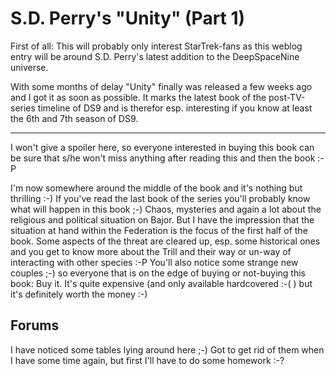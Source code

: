 # S.D. Perry's "Unity" (Part 1)

First of all: This will probably only interest StarTrek-fans as this weblog entry will be around S.D. Perry's latest addition to the DeepSpaceNine universe.

With some months of delay "Unity" finally was released a few weeks ago and I got it as soon as possible. It marks the latest book of the post-TV-series timeline of DS9 and is therefor esp. interesting if you know at least the 6th and 7th season of DS9.

-----------------

I won't give a spoiler here, so everyone interested in buying this book can be sure that s/he won't miss anything after reading this and then the book :-P

I'm now somewhere around the middle of the book and it's nothing but thrilling :-) If you've read the last book of the series you'll probably know what will happen in this book ;-) Chaos, mysteries and again a lot about the religious and political situation on Bajor. But I have the impression that the situation at hand within the Federation is the focus of the first half of the book. Some aspects of the threat are cleared up, esp. some historical ones and you get to know more about the Trill and their way or un-way of interacting with other species :-P
You'll also notice some strange new couples ;-) so everyone that is on the edge of buying or not-buying this book: Buy it. It's quite expensive (and only available hardcovered :-( ) but it's definitely worth the money :-)

## Forums

I have noticed some tables lying around here ;-) Got to get rid of them when I have some time again, but first I'll have to do some homework :-?
